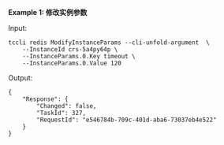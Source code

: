 **Example 1: 修改实例参数**



Input: 

```
tccli redis ModifyInstanceParams --cli-unfold-argument  \
    --InstanceId crs-5a4py64p \
    --InstanceParams.0.Key timeout \
    --InstanceParams.0.Value 120
```

Output: 
```
{
    "Response": {
        "Changed": false,
        "TaskId": 327,
        "RequestId": "e546784b-709c-401d-aba6-73037eb4e522"
    }
}
```

